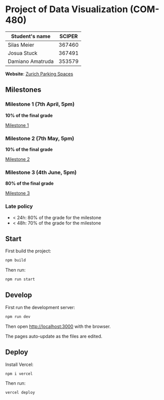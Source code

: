 # Project of Data Visualization (COM-480)

| Student's name | SCIPER |
| - | - |
| Silas Meier | 367460 |
| Josua Stuck | 367491 |
| Damiano Amatruda | 353579 |

**Website**: [Zurich Parking Spaces](https://project-2023-campiroboys.vercel.app)

## Milestones

### Milestone 1 (7th April, 5pm)

**10% of the final grade**

[Milestone 1](docs/milestone-1.md)

### Milestone 2 (7th May, 5pm)

**10% of the final grade**

[Milestone 2](docs/milestone-2.md)

### Milestone 3 (4th June, 5pm)

**80% of the final grade**

[Milestone 3](docs/milestone-3.md)

### Late policy

* < 24h: 80% of the grade for the milestone
* < 48h: 70% of the grade for the milestone

## Start

First build the project:

```bash
npm build
```

Then run:

```bash
npm run start
```

## Develop

First run the development server:

```bash
npm run dev
```

Then open [http://localhost:3000](http://localhost:3000) with the browser.

The pages auto-update as the files are edited.

## Deploy

Install Vercel:

```bash
npm i vercel
```

Then run:

```bash
vercel deploy
```
